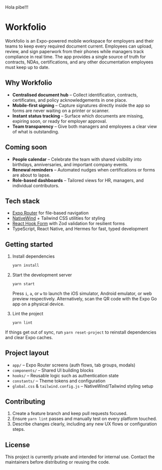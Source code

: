 Hola pibe!!! 
# Workfolio

Workfolio is an Expo-powered mobile workspace for employers and their teams to keep every required document current. Employees can upload, review, and sign paperwork from their phones while managers track compliance in real time. The app provides a single source of truth for contracts, NDAs, certifications, and any other documentation employees must keep up to date.

## Why Workfolio

- **Centralised document hub** – Collect identification, contracts, certificates, and policy acknowledgements in one place.
- **Mobile-first signing** – Capture signatures directly inside the app so forms are never waiting on a printer or scanner.
- **Instant status tracking** – Surface which documents are missing, expiring soon, or ready for employer approval.
- **Team transparency** – Give both managers and employees a clear view of what is outstanding.

## Coming soon

- **People calendar** – Celebrate the team with shared visibility into birthdays, anniversaries, and important company events.
- **Renewal reminders** – Automated nudges when certifications or forms are about to lapse.
- **Role-based dashboards** – Tailored views for HR, managers, and individual contributors.

## Tech stack

- [Expo Router](https://docs.expo.dev/router/introduction/) for file-based navigation
- [NativeWind](https://www.nativewind.dev/) + Tailwind CSS utilities for styling
- [React Hook Form](https://react-hook-form.com/) with Zod validation for resilient forms
- TypeScript, React Native, and Hermes for fast, typed development

## Getting started

1. Install dependencies
   ```bash
   yarn install
   ```

2. Start the development server
   ```bash
   yarn start
   ```
   Press `i`, `a`, or `w` to launch the iOS simulator, Android emulator, or web preview respectively. Alternatively, scan the QR code with the Expo Go app on a physical device.

3. Lint the project
   ```bash
   yarn lint
   ```

If things get out of sync, run `yarn reset-project` to reinstall dependencies and clear Expo caches.

## Project layout

- `app/` – Expo Router screens (auth flows, tab groups, modals)
- `components/` – Shared UI building blocks
- `hooks/` – Reusable logic such as authentication state
- `constants/` – Theme tokens and configuration
- `global.css` & `tailwind.config.js` – NativeWind/Tailwind styling setup

## Contributing

1. Create a feature branch and keep pull requests focused.
2. Ensure `yarn lint` passes and manually test on every platform touched.
3. Describe changes clearly, including any new UX flows or configuration steps.

## License

This project is currently private and intended for internal use. Contact the maintainers before distributing or reusing the code.

